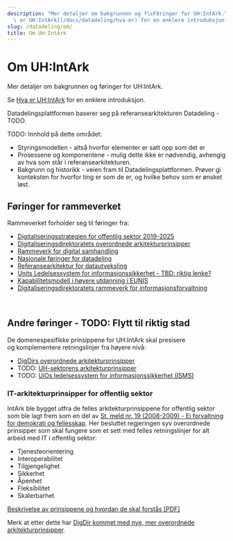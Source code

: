 ```yaml
---
description: "Mer detaljer om bakgrunnen og f\xF8ringer for UH:IntArk.\n\n\nSe [Hva\
  \ er UH:IntArk](/docs/datadeling/hva-er) for en enklere introduksjon."
slug: /datadeling/om/
title: Om UH:IntArk
---
```


# Om UH:IntArk

Mer detaljer om bakgrunnen og føringer for UH:IntArk.


Se [Hva er UH:IntArk](/docs/datadeling/hva-er) for en enklere introduksjon.

Datadelingsplattformen baserer seg på referansearkitekturen Datadeling - TODO.


TODO: Innhold på dette området:


* Styringsmodellen - altså hvorfor elementer er satt opp som det er
* Prosessene og komponentene - mulig dette ikke er nødvendig, avhengig av hva som står i referansearkitekturen.
* Bakgrunn og historikk - veien fram til Datadelingsplattformen. Prøver gi konteksten for hvorfor ting er som de er, og hvilke behov som er ønsket løst.


## Føringer for rammeverket


Rammeverket forholder seg til føringer fra:


* [Digitaliseringsstrategien for offentlig sektor 2019-2025](https://www.regjeringen.no/no/dokumenter/en-digital-offentlig-sektor/id2653874/)
* [Digitaliseringsdirektoratets overordnede arkitekturprinsipper](https://www.digdir.no/digitalisering-og-samordning/overordnede-arkitekturprinsipper/1065)
* [Rammeverk for digital samhandling](https://www.digdir.no/nasjonal-arkitektur/rammeverk-digital-samhandling/2148)
* [Nasjonale føringer for datadeling](https://doc.difi.no/nasjonal-arkitektur/nab_arkitekturlandskap_segmentarkitektur_datadeling/)
* [Referansearkitektur for datautveksling](https://doc.difi.no/nasjonal-arkitektur/nab_referanse_arkitekturer_datautveksling/)
* [Units Ledelsessystem for informasjonssikkerhet - TBD: riktig lenke?](https://www.unit.no/en/node/694)
* [Kapabilitetsmodell i høyere utdanning i EUNIS](https://app.powerbi.com/view?r=eyJrIjoiMThhNjkzNmItOGQ4NC00MDkzLWI3MDQtNzY0ZjA1MjQ5MzViIiwidCI6ImFlMWE3NzI0LTQwNDEtNDQ2Mi1hNmRjLTUzOGNiMTk5NzA3ZSIsImMiOjh9)
* [Digitaliseringsdirektoratets rammeverk for informasjonsforvaltning](https://www.digdir.no/informasjonsforvaltning/informasjonsforvaltning/2113)


 


## Andre føringer - TODO: Flytt til riktig stad


De domenespesifikke prinsippene for UH:IntArk skal presisere og komplementere retningslinjer fra høyere nivå:


* [DigDirs overordnede arkitekturprinsipper](https://www.digdir.no/digitalisering-og-samordning/overordnede-arkitekturprinsipper/1065)
* TODO: [UH-sektorens arkitekturprinsipper](https://www.uninett.no/arkitektur)
* TODO: [UiOs ledelsessystem for informasjonssikkerhet (ISMS)](https://www.uio.no/tjenester/it/sikkerhet/lsis/)


### IT-arkitekturprinsipper for offentlig sektor


IntArk ble bygget utfra de felles arkitekturprinsippene for offentlig sektor som ble lagt frem som en del av [St. meld nr. 19 (2008-2009) - Ei forvaltning for demokrati og fellesskap](https://www.regjeringen.no/nb/dokumenter/stmeld-nr-19-2008-2009-/id552811/). Her besluttet regjeringen syv overordnede prinsipper som skal fungere som et sett med felles retningslinjer for alt arbeid med IT i offentlig sektor:


* Tjenesteorientering
* Interoperabilitet
* Tilgjengelighet
* Sikkerhet
* Åpenhet
* Fleksibilitet
* Skalerbarhet


[Beskrivelse av prinsippene og hvordan de skal forstås [PDF]](http://www.difi.no/sites/difino/files/arkitekturprinsipper-2.1.pdf)


Merk at etter dette har [DigDir kommet med nye, mer overordnede arkitekturprinsipper](https://www.digdir.no/digitalisering-og-samordning/overordnede-arkitekturprinsipper/1065).